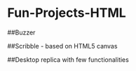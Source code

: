 # Fun-Projects-HTML

##Buzzer

##Scribble - based on HTML5 canvas

##Desktop replica with few functionalities
